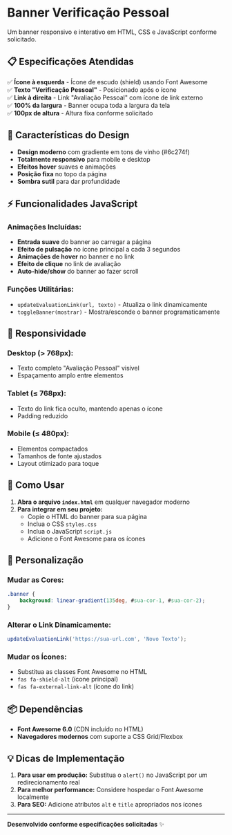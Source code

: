 # Banner Verificação Pessoal

Um banner responsivo e interativo em HTML, CSS e JavaScript conforme solicitado.

## 📋 Especificações Atendidas

✅ **Ícone à esquerda** - Ícone de escudo (shield) usando Font Awesome  
✅ **Texto "Verificação Pessoal"** - Posicionado após o ícone  
✅ **Link à direita** - Link "Avaliação Pessoal" com ícone de link externo  
✅ **100% da largura** - Banner ocupa toda a largura da tela  
✅ **100px de altura** - Altura fixa conforme solicitado  

## 🎨 Características do Design

- **Design moderno** com gradiente em tons de vinho (#6c274f)
- **Totalmente responsivo** para mobile e desktop
- **Efeitos hover** suaves e animações
- **Posição fixa** no topo da página
- **Sombra sutil** para dar profundidade

## ⚡ Funcionalidades JavaScript

### Animações Incluídas:
- **Entrada suave** do banner ao carregar a página
- **Efeito de pulsação** no ícone principal a cada 3 segundos
- **Animações de hover** no banner e no link
- **Efeito de clique** no link de avaliação
- **Auto-hide/show** do banner ao fazer scroll

### Funções Utilitárias:
- `updateEvaluationLink(url, texto)` - Atualiza o link dinamicamente
- `toggleBanner(mostrar)` - Mostra/esconde o banner programaticamente

## 📱 Responsividade

### Desktop (> 768px):
- Texto completo "Avaliação Pessoal" visível
- Espaçamento amplo entre elementos

### Tablet (≤ 768px):
- Texto do link fica oculto, mantendo apenas o ícone
- Padding reduzido

### Mobile (≤ 480px):
- Elementos compactados
- Tamanhos de fonte ajustados
- Layout otimizado para toque

## 🚀 Como Usar

1. **Abra o arquivo `index.html`** em qualquer navegador moderno
2. **Para integrar em seu projeto:**
   - Copie o HTML do banner para sua página
   - Inclua o CSS `styles.css`
   - Inclua o JavaScript `script.js`
   - Adicione o Font Awesome para os ícones

## 🔧 Personalização

### Mudar as Cores:
```css
.banner {
    background: linear-gradient(135deg, #sua-cor-1, #sua-cor-2);
}
```

### Alterar o Link Dinamicamente:
```javascript
updateEvaluationLink('https://sua-url.com', 'Novo Texto');
```

### Mudar os Ícones:
- Substitua as classes Font Awesome no HTML
- `fas fa-shield-alt` (ícone principal)
- `fas fa-external-link-alt` (ícone do link)

## 📦 Dependências

- **Font Awesome 6.0** (CDN incluído no HTML)
- **Navegadores modernos** com suporte a CSS Grid/Flexbox

## 💡 Dicas de Implementação

1. **Para usar em produção:** Substitua o `alert()` no JavaScript por um redirecionamento real
2. **Para melhor performance:** Considere hospedar o Font Awesome localmente
3. **Para SEO:** Adicione atributos `alt` e `title` apropriados nos ícones

---

**Desenvolvido conforme especificações solicitadas** ✨ 